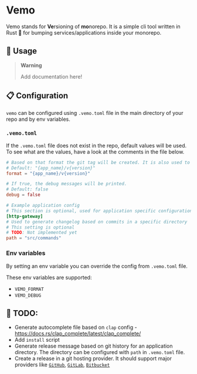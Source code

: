 # Vemo

Vemo stands for **Ve**rsioning of **mo**norepo. It is a simple cli tool written in Rust 🦀 for bumping services/applications inside your monorepo.

## 🧩 Usage

> **Warning**
> 
> Add documentation here!

## 📋 Configuration

`vemo` can be configured using `.vemo.toml` file in the main directory of your repo and by env variables.

### `.vemo.toml`

If the `.vemo.toml` file does not exist in the repo, default values will be used. To see what are the values, have a look at the comments in the file below.

```toml
# Based on that format the git tag will be created. It is also used to fetch all the applications from the monorepo.
# Default: "{app_name}/v{version}"
format = "{app_name}/v{version}"

# If true, the debug messages will be printed.
# Default: false
debug = false

# Example application config
# This section is optional, used for application specific configuration
[http-gateway]
# Used to generate changelog based on commits in a specific directory
# This setting is optional
# TODO: Not implemented yet
path = "src/commands"
```

### Env variables

By setting an env variable you can override the config from `.vemo.toml` file.

These env variables are supported:

 - `VEMO_FORMAT`
 - `VEMO_DEBUG`

## 🚧 TODO:

 - Generate autocomplete file based on `clap` config - https://docs.rs/clap_complete/latest/clap_complete/
 - Add `install` script
 - Generate release message based on git history for an application directory. The directory can be configured with `path` in `.vemo.toml` file. 
 - Create a release in a git hosting provider. It should support major providers like [`GitHub`](https://github.com/), [`GitLab`](https://gitlab.com/), [`Bitbucket`](https://bitbucket.org/)
